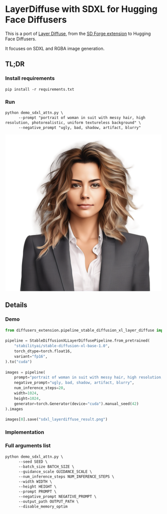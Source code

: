 # LayerDiffuse with SDXL for Hugging Face Diffusers

This is a port of [Layer Diffuse](https://github.com/layerdiffusion/LayerDiffuse), from the [SD Forge extension](https://github.com/layerdiffusion/sd-forge-layerdiffuse) to Hugging Face Diffusers.

It focuses on SDXL and RGBA image generation.

## TL;DR

### Install requirements
```
pip install -r requirements.txt
```

### Run
```
python demo_sdxl_attn.py \
      --prompt "portrait of woman in suit with messy hair, high resolution, photorealistic, uniform textureless background" \
      --negative_prompt "ugly, bad, shadow, artifact, blurry"
```
![portrait of woman in suit with messy hair, high resolution, photorealistic, uniform textureless background](./examples/sdxl_layerdiffuse_00.png)

## Details

### Demo
``` python
from diffusers_extension.pipeline_stable_diffusion_xl_layer_diffuse import StableDiffusionXLLayerDiffusePipeline

pipeline = StableDiffusionXLLayerDiffusePipeline.from_pretrained(
    "stabilityai/stable-diffusion-xl-base-1.0",
    torch_dtype=torch.float16,
    variant="fp16",
).to("cuda")

images = pipeline(
    prompt="portrait of woman in suit with messy hair, high resolution, photorealistic, uniform textureless background",
    negative_prompt="ugly, bad, shadow, artifact, blurry",
    num_inference_steps=20,
    width=1024,
    height=1024,
    generator=torch.Generator(device="cuda").manual_seed(42)
).images

images[0].save("sdxl_layerdiffuse_result.png")

```

### Implementation


### Full arguments list
```
python demo_sdxl_attn.py \
      --seed SEED \
      --batch_size BATCH_SIZE \
      --guidance_scale GUIDANCE_SCALE \
      --num_inference_steps NUM_INFERENCE_STEPS \
      --width WIDTH \
      --height HEIGHT \
      --prompt PROMPT \
      --negative_prompt NEGATIVE_PROMPT \
      --output_path OUTPUT_PATH \
      --disable_memory_optim
```